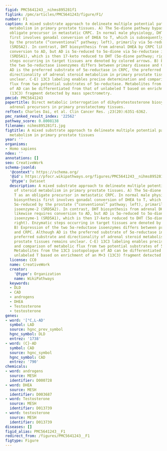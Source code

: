 ```yaml
---
figid: PMC5641243__nihms895281f1
figlink: /pmc/articles/PMC5641243/figure/F1/
number: F1
caption: A mixed substrate approach to delineate multiple potential pathways of steroid
  metabolism in primary prostate tissues. A) The 5α-dione pathway bypasses T as an
  obligate precursor in metastatic CRPC. In normal male physiology, DHT biosynthesis
  first involves gonadal conversion of DHEA to T, which is subsequently 5α-reduced
  by the prostate (“conventional” pathway; left), primarily via 5α-reductase isoenzyme-2
  (SRD5A2). In contrast, DHT biosynthesis from adrenal DHEA by CRPC likewise requires
  conversion to AD, but AD is 5α-reduced to 5α-dione via 5α-reductase isoenzyme-1
  (SRD5A1), which is then 17-keto reduced to DHT (5α-dione pathway; right). Enzymatic
  steps occurring in target tissues are denoted by colored arrows. B) Expression of
  the two 5α-reductase isoenzymes differs between primary disease and CRPC. Although
  AD is the preferred substrate of 5α-reductase in CRPC, the preferred substrate and
  directionality of adrenal steroid metabolism in primary prostate tissues remains
  unclear. C-E) 13C3 labeling enables precise determination and comparison of metabolic
  flux from two potential substrates of 5α-reductase. Metabolites from the 13C3 isotopologue
  of AD can be differentiated from that of unlabeled T based on enrichment of an M+3
  (13C3) fragment detected by mass spectrometry.
pmcid: PMC5641243
papertitle: Direct metabolic interrogation of dihydrotestosterone biosynthesis from
  adrenal precursors in primary prostatectomy tissues.
reftext: Charles Dai, et al. Clin Cancer Res. ;23(20):6351-6362.
pmc_ranked_result_index: '22562'
pathway_score: 0.8008138
filename: nihms895281f1.jpg
figtitle: A mixed substrate approach to delineate multiple potential pathways of steroid
  metabolism in primary prostate tissues
year: ''
organisms:
- Homo sapiens
ndex: ''
annotations: []
seo: CreativeWork
schema-jsonld:
  '@context': https://schema.org/
  '@id': https://pfocr.wikipathways.org/figures/PMC5641243__nihms895281f1.html
  '@type': Dataset
  description: A mixed substrate approach to delineate multiple potential pathways
    of steroid metabolism in primary prostate tissues. A) The 5α-dione pathway bypasses
    T as an obligate precursor in metastatic CRPC. In normal male physiology, DHT
    biosynthesis first involves gonadal conversion of DHEA to T, which is subsequently
    5α-reduced by the prostate (“conventional” pathway; left), primarily via 5α-reductase
    isoenzyme-2 (SRD5A2). In contrast, DHT biosynthesis from adrenal DHEA by CRPC
    likewise requires conversion to AD, but AD is 5α-reduced to 5α-dione via 5α-reductase
    isoenzyme-1 (SRD5A1), which is then 17-keto reduced to DHT (5α-dione pathway;
    right). Enzymatic steps occurring in target tissues are denoted by colored arrows.
    B) Expression of the two 5α-reductase isoenzymes differs between primary disease
    and CRPC. Although AD is the preferred substrate of 5α-reductase in CRPC, the
    preferred substrate and directionality of adrenal steroid metabolism in primary
    prostate tissues remains unclear. C-E) 13C3 labeling enables precise determination
    and comparison of metabolic flux from two potential substrates of 5α-reductase.
    Metabolites from the 13C3 isotopologue of AD can be differentiated from that of
    unlabeled T based on enrichment of an M+3 (13C3) fragment detected by mass spectrometry.
  license: CC0
  name: CreativeWork
  creator:
    '@type': Organization
    name: WikiPathways
  keywords:
  - DLD
  - CAD
  - androgens
  - DHEA
  - Testosterone
  - testosterone
genes:
- word: '[°C,L-AD'
  symbol: LAD
  source: hgnc_prev_symbol
  hgnc_symbol: DLD
  entrez: '1738'
- word: (C}-AD
  symbol: CAD
  source: hgnc_symbol
  hgnc_symbol: CAD
  entrez: '790'
chemicals:
- word: androgens
  source: MESH
  identifier: D000728
- word: DHEA
  source: MESH
  identifier: D003687
- word: Testosterone
  source: MESH
  identifier: D013739
- word: testosterone
  source: MESH
  identifier: D013739
diseases: []
figid_alias: PMC5641243__F1
redirect_from: /figures/PMC5641243__F1
figtype: Figure
---
```

